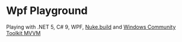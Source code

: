 # Wpf Playground

Playing with .NET 5, C# 9, WPF, [Nuke.build](https://nuke.build/) and [Windows Community Toolkit MVVM](https://github.com/windows-toolkit/WindowsCommunityToolkit/tree/master/Microsoft.Toolkit.Mvvm)
